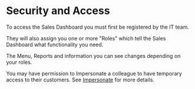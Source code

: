 # Security and Access

To access the Sales Dashboard you must first be registered by the IT team.

They will also assign you one or more "Roles" which tell the Sales Dashboard what functionality you need.

The Menu, Reports and information you can see changes depending on your roles.

You may have permission to Impersonate a colleague to have temporary access to their customers.  See [Impersonate](javascript:linkTo("Impersonate")) for more details.